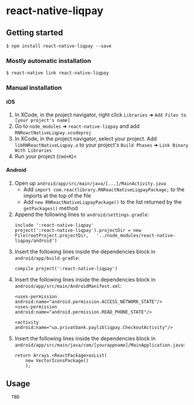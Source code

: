 
# react-native-liqpay

## Getting started

`$ npm install react-native-liqpay --save`

### Mostly automatic installation

`$ react-native link react-native-liqpay`

### Manual installation


#### iOS

1. In XCode, in the project navigator, right click `Libraries` ➜ `Add Files to [your project's name]`
2. Go to `node_modules` ➜ `react-native-liqpay` and add `RNReactNativeLiqpay.xcodeproj`
3. In XCode, in the project navigator, select your project. Add `libRNReactNativeLiqpay.a` to your project's `Build Phases` ➜ `Link Binary With Libraries`
4. Run your project (`Cmd+R`)<

#### Android

1. Open up `android/app/src/main/java/[...]/MainActivity.java`
    - Add `import com.reactlibrary.RNReactNativeLiqpayPackage;` to the imports at the top of the file
    - Add `new RNReactNativeLiqpayPackage()` to the list returned by the `getPackages()` method
2. Append the following lines to `android/settings.gradle`:
  	```
    include ':react-native-liqpay'
    project(':react-native-liqpay').projectDir = new File(rootProject.projectDir, 	'../node_modules/react-native-liqpay/android')
  	```
3. Insert the following lines inside the dependencies block in `android/app/build.gradle`:
  	```
    compile project(':react-native-liqpay')
  	```
4. Insert the following lines inside the dependencies block in `android/app/src/main/AndroidManifest.xml`:
    ```
    <uses-permission android:name="android.permission.ACCESS_NETWORK_STATE"/>
    <uses-permission android:name="android.permission.READ_PHONE_STATE"/>
      
    <activity android:name="ua.privatbank.paylibliqpay.CheckoutActivity"/>
    ```
5. Insert the following lines inside the dependencies block in `android/app/src/main/java/com/[yourappname]/MainApplication.java`:
    ```
    return Arrays.<ReactPackage>asList(
        new VectorIconsPackage()
        );
    ```

## Usage
```javascript
  TBD
```
  